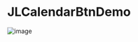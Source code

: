 # JLCalendarBtnDemo
![image](https://github.com/linger997/JLCalendarBtnDemo/blob/master/%E6%97%A5%E5%8E%86.gif)
